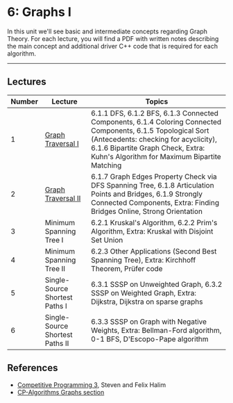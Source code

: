 # 6: Graphs I

In this unit we'll see basic and intermediate concepts regarding Graph Theory. For each lecture, you will find a PDF with written notes describing the main concept and additional driver C++ code that is required for each algorithm.

---

## Lectures

| Number | Lecture | Topics |
| ------ | ------- | ------ |
| 1  | [Graph Traversal I](https://github.com/CPCFI-org/lectures/tree/main/6-Graphs-I/Lecture1-GraphTraversal-I)  | 6.1.1 DFS, 6.1.2 BFS, 6.1.3 Connected Components, 6.1.4 Coloring Connected Components, 6.1.5 Topological Sort (Antecedents: checking for acyclicity), 6.1.6 Bipartite Graph Check, Extra: Kuhn's Algorithm for Maximum Bipartite Matching |
| 2  | [Graph Traversal II](https://github.com/CPCFI-org/lectures/tree/main/6-Graphs-I/Lecture-2-Graph-Traversal-II) | 6.1.7 Graph Edges Property Check via DFS Spanning Tree, 6.1.8 Articulation Points and Bridges, 6.1.9 Strongly Connected Components, Extra: Finding Bridges Online, Strong Orientation |
| 3  | Minimum Spanning Tree I | 6.2.1 Kruskal's Algorithm, 6.2.2 Prim's Algorithm, Extra: Kruskal with Disjoint Set Union |
| 4  | Minimum Spanning Tree II  |  6.2.3 Other Applications (Second Best Spanning Tree), Extra: Kirchhoff Theorem, Prüfer code |
| 5  | Single-Source Shortest Paths I | 6.3.1 SSSP on Unweighted Graph, 6.3.2 SSSP on Weighted Graph, Extra: Dijkstra, Dijkstra on sparse graphs  |
| 6  | Single-Source Shortest Paths II | 6.3.3 SSSP on Graph with Negative Weights, Extra: Bellman-Ford algorithm, 0-1 BFS, D'Escopo-Pape algorithm |


## References

- [Competitive Programming 3](https://www.amazon.com/Competitive-Programming-3rd-Steven-Halim/dp/B00FG8MNN8), Steven and Felix Halim
- [CP-Algorithms Graphs section](https://cp-algorithms.com/)
